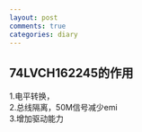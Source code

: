 ```yaml
---
layout: post
comments: true
categories: diary
---
```

## 74LVCH162245的作用


1.电平转换，<br>
2.总线隔离，50M信号减少emi<br>
3.增加驱动能力<br>
